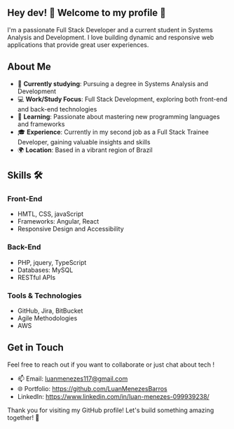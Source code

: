 ## Hey dev! 🖖 Welcome to my profile 🤙


I'm a passionate Full Stack Developer and a current student in Systems Analysis and Development. I love building dynamic and responsive web applications that provide great user experiences.

## About Me 

- 🌱 **Currently studying**: Pursuing a degree in Systems Analysis and Development
- 💻 **Work/Study Focus**: Full Stack Development, exploring both front-end and back-end technologies
- 🚀 **Learning**: Passionate about mastering new programming languages and frameworks
- 🎓 **Experience**: Currently in my second job as a Full Stack Trainee Developer, gaining valuable insights and skills
- 🌍 **Location**: Based in a vibrant region of Brazil


## Skills  🛠️ 

### Front-End 
- HMTL, CSS, javaScript
- Frameworks: Angular, React
- Responsive Design and Accessibility


### Back-End 
- PHP, jquery, TypeScript
- Databases: MySQL
- RESTful APIs


### Tools & Technologies 
- GitHub, Jira, BitBucket
- Agile Methodologies
- AWS 

## Get in Touch 

Feel free to reach out if you want to collaborate or just chat about tech ! 
- 📫 Email: luanmenezes117@gmail.com
- 🌐 Portfolio: https://github.com/LuanMenezesBarros 
- LinkedIn: https://www.linkedin.com/in/luan-menezes-099939238/ 

Thank you for visiting my GitHub profile! Let's build something amazing together! 🚀


